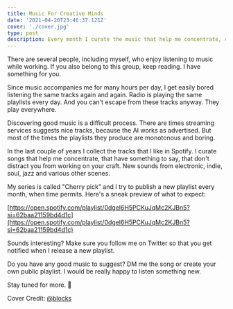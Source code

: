 ```yaml
---
title: Music For Creative Minds
date: '2021-04-20T23:46:37.121Z'
cover: './cover.jpg'
type: post
description: Every month I curate the music that help me concentrate, create and feel, in a music playlist series called "Cherry Pick".
---
```


There are several people, including myself, who enjoy listening to music while working. If you also belong to this group, keep reading. I have something for you.

Since music accompanies me for many hours per day, I get easily bored listening the same tracks again and again. Radio is playing the same playlists every day. And you can't escape from these tracks anyway. They play everywhere.

Discovering good music is a difficult process. There are times streaming services suggests nice tracks, because the AI works as advertised. But most of the times the playlists they produce are monotonous and boring.

In the last couple of years I collect the tracks that I like in Spotify. I curate songs that help me concentrate, that have something to say, that don't distract you from working on your craft. New sounds from electronic, indie, soul, jazz and various other scenes.

My series is called "Cherry pick" and I try to publish a new playlist every month, when time permits. Here's a sneak preview of what to expect:

[https://open.spotify.com/playlist/0dgel6H5PCKuJqMc2KJBn5?si=62baa21159bd4d1c](https://open.spotify.com/playlist/0dgel6H5PCKuJqMc2KJBn5?si=62baa21159bd4d1c)

Sounds interesting? Make sure you follow me on Twitter so that you get notified when I release a new playlist.

Do you have any good music to suggest? DM me the song or create your own public playlist. I would be really happy to listen something new.

Stay tuned for more. 🤗

Cover Credit: [@blocks](https://unsplash.com/photos/T3mKJXfdims)
